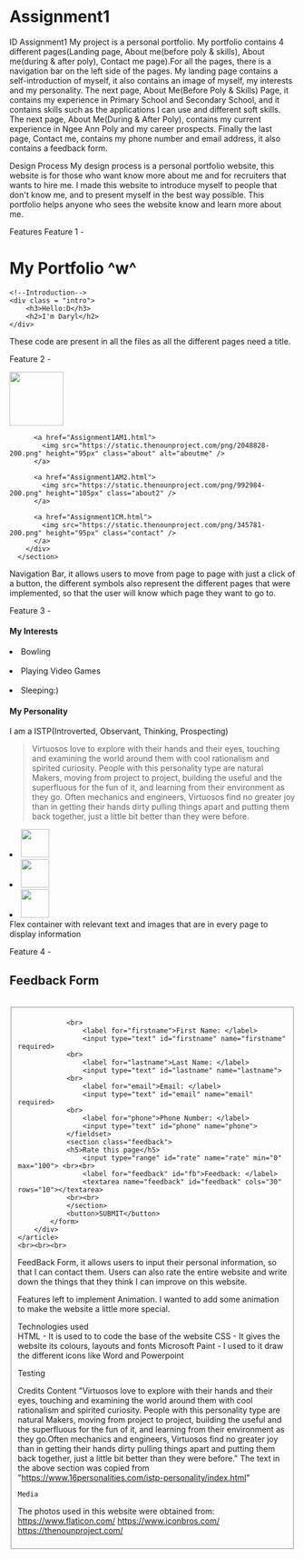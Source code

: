 # Assignment1
ID Assignment1
My project is a personal portfolio. My portfolio contains 4 different pages(Landing page, About me(before poly & skills), About me(during & after poly), Contact me page).For all the pages, there is a navigation bar on the left side of the pages. My landing page contains a self-introduction of myself, it also contains an image of myself, my interests and my personality. The next page, About Me(Before Poly & Skills) Page, it contains my experience in Primary School and Secondary School, and it contains skills such as the applications I can use and different soft skills. The next page, About Me(During & After Poly), contains my current experience in Ngee Ann Poly and my career prospects. Finally the last page, Contact me, contains my phone number and email address, it also contains a feedback form.

Design Process
My design process is a personal portfolio website, this website is for those who want know more about me and for recruiters that wants to hire me.
I made this website to introduce myself to people that don't know me, and to present myself in the best way possible.
This portfolio helps anyone who sees the website know and learn more about me.

Features
Feature 1 -  <!--Title-->
    <div class= "title">
        <h1>My Portfolio ^w^</h1>
    </div>

    
    <!--Introduction-->
    <div class = "intro">
        <h3>Hello:D</h3>
        <h2>I'm Daryl</h2>
    </div>
These code are present in all the files as all the different pages need a title.



Feature 2 - <!--Navigation Bar-->
    <section class="navigation">
        <div class="sidenav">
          <a href="index.html">
            <img src="https://cdn-icons-png.flaticon.com/512/25/25694.png" height="95px" class="home" />
          </a>
  
          <a href="Assignment1AM1.html">
            <img src="https://static.thenounproject.com/png/2048828-200.png" height="95px" class="about" alt="aboutme" />
          </a>
  
          <a href="Assignment1AM2.html">
            <img src="https://static.thenounproject.com/png/992984-200.png" height="105px" class="about2" />
          </a>
  
          <a href="Assignment1CM.html">
            <img src="https://static.thenounproject.com/png/345781-200.png" height="95px" class="contact" />
          </a>  
        </div>
      </section>
Navigation Bar, it allows users to move from page to page with just a click of a button, the different symbols also represent the different pages that were implemented, so that the user will know which page they want to go to.



Feature 3 - <div class="flex-container">
        <h4>My Interests</h4><li>Bowling</li> <br> <li>Playing Video Games</li> <br> <li>Sleeping:)</li><h4>My Personality</h4>
        <p>I am a ISTP(Introverted, Observant, Thinking, Prospecting) <br> <blockquote cite="https://www.16personalities.com/istp-personality/index.html">
          Virtuosos love to explore with their hands and their eyes, touching and examining the world around them with cool rationalism and spirited curiosity.
           People with this personality type are natural Makers, moving from project to project, building the useful and the superfluous for the fun of it, and learning from their environment as they go.
            Often mechanics and engineers, Virtuosos find no greater joy than in getting their hands dirty pulling things apart and putting them back together, just a little bit better than they were before.
        </blockquote></p></p>
        <li class="flex-item1"><img src="../img/bowling.png"
            width="50"
            height="50"></li>
		    <li class="flex-item2"><img src="../img/gaming.png"
            width="50"
            height="50"></li>
		    <li class="flex-item3"><img src="../img/sleeping.png"
            width="50"
            height="50"></li>
 Flex container with relevant text and images that are in every page to display information



Feature 4 - <!--Feedback Form-->
    <article>
        <h2>Feedback Form</h2>
        <div id="form">
            <form action="www.example.com">
                <br>
                <fieldset class="details">
                    
                <br>
                    <label for="firstname">First Name: </label>
                    <input type="text" id="firstname" name="firstname" required> 
                <br>
                    <label for="lastname">Last Name: </label>
                    <input type="text" id="lastname" name="lastname">
                <br>
                    <label for="email">Email: </label>
                    <input type="text" id="email" name="email" required>
                <br>
                    <label for="phone">Phone Number: </label>
                    <input type="text" id="phone" name="phone">
                </fieldset>
                <section class="feedback">
                <h5>Rate this page</h5>
                    <input type="range" id="rate" name="rate" min="0" max="100"> <br><br>
                    <label for="feedback" id="fb">Feedback: </label>
                    <textarea name="feedback" id="feedback" cols="30" rows="10"></textarea>
                <br><br>
                </section>
                <button>SUBMIT</button>
            </form>
        </div>
    </article>
    <br><br><br>
FeedBack Form, it allows users to input their personal information, so that I can contact them. Users can also rate the entire website and write down the things that they think I can improve on this website.


Features left to implement
Animation. I wanted to add some animation to make the website a little more special.    


Technologies used   
HTML - It is used to to code the base of the website
CSS - It gives the website its colours, layouts and fonts
Microsoft Paint - I used to it draw the different icons like Word and Powerpoint


Testing


Credits
    Content
"Virtuosos love to explore with their hands and their eyes, touching and examining the world around them with cool rationalism and spirited curiosity. People with this personality type are natural Makers, moving from project to project, building the useful and the superfluous for the fun of it, and learning from their environment as they go.Often mechanics and engineers, Virtuosos find no greater joy than in getting their hands dirty pulling things apart and putting them back together, just a little bit better than they were before." 
The text in the above section was copied from "https://www.16personalities.com/istp-personality/index.html"

    Media
The photos used in this website were obtained from:
https://www.flaticon.com/
https://www.iconbros.com/
https://thenounproject.com/